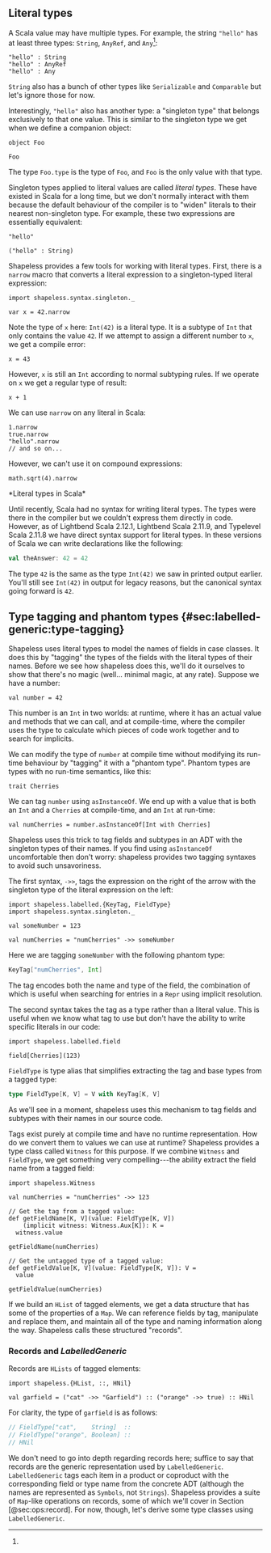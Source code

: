 ## Literal types

A Scala value may have multiple types.
For example, the string `"hello"`
has at least three types:
`String`, `AnyRef`,
and `Any`[^multiple-inheritance]:

```tut:book
"hello" : String
"hello" : AnyRef
"hello" : Any
```

[^multiple-inheritance]:
`String` also has a bunch of other types
like `Serializable` and `Comparable`
but let's ignore those for now.

Interestingly, `"hello"` also has another type:
a "singleton type"
that belongs exclusively to that one value.
This is similar to the singleton type we get
when we define a companion object:

```tut:book:silent
object Foo
```

```tut:book
Foo
```

The type `Foo.type` is the type of `Foo`,
and `Foo` is the only value with that type.

Singleton types applied to literal values are called *literal types*.
These have existed in Scala for a long time,
but we don't normally interact with them
because the default behaviour of the compiler is
to "widen" literals to their nearest non-singleton type.
For example, these two expressions are essentially equivalent:

```tut:book
"hello"

("hello" : String)
```

Shapeless provides a few tools for working with literal types.
First, there is a `narrow` macro that converts a
literal expression to a singleton-typed literal expression:

```tut:book:silent
import shapeless.syntax.singleton._
```

```tut:book
var x = 42.narrow
```

Note the type of `x` here: `Int(42)` is a literal type.
It is a subtype of `Int` that only contains the value `42`.
If we attempt to assign a different number to `x`,
we get a compile error:

```tut:book:fail
x = 43
```

However, `x` is still an `Int` according to normal subtyping rules.
If we operate on `x` we get a regular type of result:

```tut:book
x + 1
```

We can use `narrow` on any literal in Scala:

```tut:book
1.narrow
true.narrow
"hello".narrow
// and so on...
```

However, we can't use it on compound expressions:

```tut:book:fail
math.sqrt(4).narrow
```

<div class="callout callout-info">
*Literal types in Scala*

Until recently, Scala had no syntax for writing literal types.
The types were there in the compiler
but we couldn't express them directly in code.
However, as of Lightbend Scala 2.12.1, Lightbend Scala 2.11.9,
and Typelevel Scala 2.11.8 we have
direct syntax support for literal types.
In these versions of Scala
we can write declarations like the following:

```scala
val theAnswer: 42 = 42
```

The type `42` is the same as the type `Int(42)`
we saw in printed output earlier.
You'll still see `Int(42)` in output for legacy reasons,
but the canonical syntax going forward is `42`.
</div>

## Type tagging and phantom types {#sec:labelled-generic:type-tagging}

Shapeless uses literal types
to model the names of fields in case classes.
It does this by "tagging" the types of the fields
with the literal types of their names.
Before we see how shapeless does this,
we'll do it ourselves to show that there's no magic
(well... minimal magic, at any rate).
Suppose we have a number:

```tut:book:silent
val number = 42
```

This number is an `Int` in two worlds:
at runtime, where it has an actual value
and methods that we can call,
and at compile-time,
where the compiler uses the type
to calculate which pieces of code work together
and to search for implicits.

We can modify the type of `number` at compile time
without modifying its run-time behaviour
by "tagging" it with a "phantom type".
Phantom types are types with no run-time semantics,
like this:

```tut:book:silent
trait Cherries
```

We can tag `number` using `asInstanceOf`.
We end up with a value that is both
an `Int` and a `Cherries` at compile-time,
and an `Int` at run-time:

```tut:book
val numCherries = number.asInstanceOf[Int with Cherries]
```

Shapeless uses this trick to tag
fields and subtypes in an ADT
with the singleton types of their names.
If you find using `asInstanceOf` uncomfortable then don't worry:
shapeless provides two tagging syntaxes
to avoid such unsavoriness.

The first syntax, `->>`,
tags the expression on the right of the arrow
with the singleton type of the literal expression on the left:

```tut:book:silent
import shapeless.labelled.{KeyTag, FieldType}
import shapeless.syntax.singleton._

val someNumber = 123
```

```tut:book
val numCherries = "numCherries" ->> someNumber
```

Here we are tagging `someNumber` with
the following phantom type:

```scala
KeyTag["numCherries", Int]
```

The tag encodes both the name and type of the field,
the combination of which is useful
when searching for entries in a `Repr` using implicit resolution.

The second syntax takes the tag as a type
rather than a literal value.
This is useful when we know what tag to use
but don't have the ability
to write specific literals in our code:

```tut:book:silent
import shapeless.labelled.field
```

```tut:book
field[Cherries](123)
```

`FieldType` is type alias that simplifies
extracting the tag and base types from a tagged type:

```scala
type FieldType[K, V] = V with KeyTag[K, V]
```

As we'll see in a moment,
shapeless uses this mechanism to tag
fields and subtypes with
their names in our source code.

Tags exist purely at compile time
and have no runtime representation.
How do we convert them to values we can use at runtime?
Shapeless provides a type class called `Witness` for this purpose.
If we combine `Witness` and `FieldType`,
we get something very compelling---the
ability extract the field name
from a tagged field:

```tut:book:silent
import shapeless.Witness
```

```tut:book
val numCherries = "numCherries" ->> 123
```

```tut:book:silent
// Get the tag from a tagged value:
def getFieldName[K, V](value: FieldType[K, V])
    (implicit witness: Witness.Aux[K]): K =
  witness.value
```

```tut:book
getFieldName(numCherries)
```

```tut:book:silent
// Get the untagged type of a tagged value:
def getFieldValue[K, V](value: FieldType[K, V]): V =
  value
```

```tut:book
getFieldValue(numCherries)
```

If we build an `HList` of tagged elements,
we get a data structure that has some of the properties of a `Map`.
We can reference fields by tag,
manipulate and replace them,
and maintain all of the type and naming information along the way.
Shapeless calls these structured "records".

### Records and *LabelledGeneric*

Records are `HLists` of tagged elements:

```tut:book:silent
import shapeless.{HList, ::, HNil}
```

```tut:book
val garfield = ("cat" ->> "Garfield") :: ("orange" ->> true) :: HNil
```

For clarity, the type of `garfield` is as follows:

```scala
// FieldType["cat",    String]  ::
// FieldType["orange", Boolean] ::
// HNil
```

We don't need to go into depth regarding records here;
suffice to say that records are the generic representation
used by `LabelledGeneric`.
`LabelledGeneric` tags each item in a product or coproduct
with the corresponding field or type name from the concrete ADT
(although the names are represented as `Symbols`, not `Strings`).
Shapeless provides a suite of `Map`-like operations on records,
some of which we'll cover in Section [@sec:ops:record].
For now, though, let's derive some type classes using `LabelledGeneric`.
